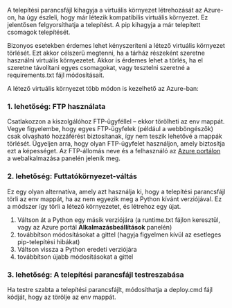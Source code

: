 A telepítési parancsfájl kihagyja a virtuális környezet létrehozását az Azure-on, ha úgy észleli, hogy már létezik kompatibilis virtuális környezet.  Ez jelentősen felgyorsíthatja a telepítést.  A pip kihagyja a már telepített csomagok telepítését.

Bizonyos esetekben érdemes lehet kényszeríteni a létező virtuális környezet törlését.  Ezt akkor célszerű megtenni, ha a tárház részeként szeretne használni virtuális környezetet.  Akkor is érdemes lehet a törlés, ha el szeretne távolítani egyes csomagokat, vagy tesztelni szeretné a requirements.txt fájl módosításait.

A létező virtuális környezet több módon is kezelhető az Azure-ban:

### 1. lehetőség: FTP használata

Csatlakozzon a kiszolgálóhoz FTP-ügyféllel – ekkor törölheti az env mappát.  Vegye figyelembe, hogy egyes FTP-ügyfelek (például a webböngészők) csak olvasható hozzáférést biztosítanak, így nem teszik lehetővé a mappák törlését. Ügyeljen arra, hogy olyan FTP-ügyfelet használjon, amely biztosítja ezt a képességet.  Az FTP-állomás neve és a felhasználó az [Azure portálon](https://portal.azure.com) a webalkalmazása panelén jelenik meg.

### 2. lehetőség: Futtatókörnyezet-váltás

Ez egy olyan alternatíva, amely azt használja ki, hogy a telepítési parancsfájl törli az env mappát, ha az nem egyezik meg a Python kívánt verziójával.  Ez a módszer így törli a létező környezetet, és létrehoz egy újat.

1. Váltson át a Python egy másik verziójára (a runtime.txt fájlon keresztül, vagy az Azure portál **Alkalmazásbeállítások** panelén)
1. továbbítson módosításokat a gittel (hagyja figyelmen kívül az esetleges pip-telepítési hibákat)
1. Váltson vissza a Python eredeti verziójára
1. továbbítson újabb módosításokat a gittel

### 3. lehetőség: A telepítési parancsfájl testreszabása

Ha testre szabta a telepítési parancsfájlt, módosíthatja a deploy.cmd fájl kódját, hogy az törölje az env mappát.



<!--HONumber=Jun16_HO2-->


